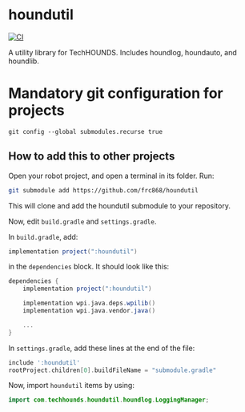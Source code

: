 # houndutil

[![CI](https://github.com/frc868/houndutil/actions/workflows/main.yml/badge.svg)](https://github.com/frc868/houndutil/actions/workflows/main.yml)

A utility library for TechHOUNDS. Includes houndlog, houndauto, and houndlib.

# Mandatory git configuration for projects
```
git config --global submodules.recurse true
```

## How to add this to other projects

Open your robot project, and open a terminal in its folder. Run:

```sh
git submodule add https://github.com/frc868/houndutil
```

This will clone and add the houndutil submodule to your repository.

Now, edit `build.gradle` and `settings.gradle`.

In `build.gradle`, add:

```gradle
implementation project(":houndutil")
```

in the `dependencies` block. It should look like this:

```gradle
dependencies {
    implementation project(":houndutil")

    implementation wpi.java.deps.wpilib()
    implementation wpi.java.vendor.java()

    ...
}
```

In `settings.gradle`, add these lines at the end of the file:

```gradle
include ':houndutil'
rootProject.children[0].buildFileName = "submodule.gradle"
```

Now, import `houndutil` items by using:

```java
import com.techhounds.houndutil.houndlog.LoggingManager;
```


